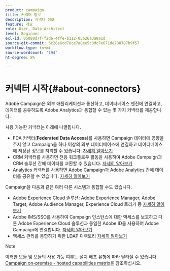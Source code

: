 ```yaml
---
product: campaign
title: 커넥터 정보
description: 커넥터 정보
feature: 개요
role: User, Data Architect
level: Beginner
exl-id: 05080d7f-f2d6-4ffe-b112-05b26a3a8a1d
source-git-commit: 6c28e6cd78ce7a8ee5c0dc7e671de780787b9f57
workflow-type: tm+mt
source-wordcount: '194'
ht-degree: 8%

---
```


# 커넥터 시작{#about-connectors}

Adobe Campaign은 외부 애플리케이션과 통신하고, 데이터베이스 엔진에 연결하고, 데이터를 공유하도록 Adobe Analytics과 통합할 수 있는 몇 가지 커넥터를 제공합니다.

사용 가능한 커넥터는 아래에 나열됩니다.

* FDA 커넥터(**Federated Data Access**)를 사용하면 Campaign 데이터에 영향을 주지 않고 Campaign을 하나 이상의 외부 데이터베이스에 연결하고 데이터베이스에 저장된 정보를 처리할 수 있습니다. [자세히 알아보기](../../installation/using/about-fda.md)
* CRM 커넥터를 사용하면 전용 워크플로우 활동을 사용하여 Adobe Campaign과 CRM 솔루션 간에 데이터를 교환할 수 있습니다. [자세히 알아보기](../../platform/using/crm-connectors.md)
* Analytics 커넥터를 사용하면 Adobe Campaign과 Adobe Analytics 간에 데이터를 공유할 수 있습니다. [자세히 알아보기](../../platform/using/adobe-analytics-connector.md)

Campaign을 다음과 같은 여러 다른 시스템과 통합할 수도 있습니다.

* Adobe Experience Cloud 솔루션: Adobe Experience Manager, Adobe Target, Adobe Audience Manager, Experience Cloud 트리거 등 [자세히 알아보기](../../integrations/using/about-campaign-integrations.md)
* Adobe IMS/SSO를 사용하여 Campaign 인스턴스에 대한 액세스를 보호하고 다른 Adobe Experience Cloud 솔루션과 동일한 Adobe ID을 사용하여 Adobe Campaign에 연결합니다. [자세히 알아보기](../../integrations/using/about-adobe-id.md)
* 액세스 관리를 통합하기 위한 LDAP 디렉토리 [자세히 알아보기](../../installation/using/connecting-through-ldap.md)

>[!NOTE]
>
>이러한 모듈 및 모듈의 사용 가능 여부는 설치 배포 유형에 따라 달라질 수 있습니다. [Campaign on-premise - hosted capabilities matrix](../../installation/using/capability-matrix.md)을 참조하십시오.
